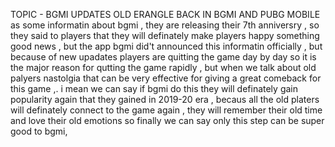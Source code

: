 
TOPIC - BGMI UPDATES
OLD ERANGLE BACK IN BGMI AND PUBG MOBILE 
as some informatin about bgmi , they are releasing their 7th anniversry , so they said to players that they will definately make players happy something good news , but the app bgmi did't announced this informatin officially , but because of new upadates players are quitting the game day by day so it is the major reason for qutting the game rapidly , but when we talk about old palyers nastolgia that can be very effective for giving a great comeback for this game ,.
i mean we can say if bgmi do this they will definately gain popularity again that they gained in 2019-20 era , becaus all the old platers will definately connect to the game again , they will remember their old time and love their old emotions 
so finally we can say only this step can be super good  to bgmi,
